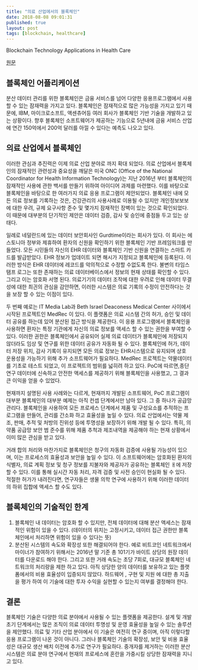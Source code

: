 ```yaml
---
title: "의료 산업에서의 블록체인"
date: 2018-08-08 09:01:31
published: true
layout: post
tags: [blockchain, healthcare]
---
```


Blockchain Technology Applications in Health Care

[원문](https://www.ahajournals.org/doi/abs/10.1161/CIRCOUTCOMES.117.003800)


## 블록체인 어플리케이션

분산 데이터 관리를 위한 블록체인은 금융 서비스를 넘어 다양한 응용프로그램에서 사용할 수 있는 잠재력을 가지고 있다. 블록체인은 잠재적으로 많은 가능성을 가지고 있기 때문에, IBM, 마이크로소프트, 액센츄어등 여러 회사가 블록체인 기반 기술을 개발하고 있는 상황이다. 향후 블록체인 소프트웨어가 제공하는 기능으로 5년내에 금융 서비스 산업에 연간 150억에서 200억 달러를 아낄 수 있다는 예측도 나오고 있다.

## 의료 산업에서 블록체인

이러한 관심과 추진력은 이제 의료 산업 분야로 까지 확대 되었다. 의료 산업에서 블록체인의 잠재적인 관련성과 중요성을 깨달은 미국 ONC (Office of the National Coordinator for Health Information Technology)는 지난 2016년 부터 블록체인의 잠재적인 사용에 관한 백서를 만들기 위하여 아이디어 과제를 마련했다. 이를 바탕으로 블록체인을 바탕으로 한 여러가지 의료 응용 프로그램이 제안되었다. 블록체인 내에 모든 의료 정보를 기록하는 것은, 건강관리의 사용사례로 이용될 수 있지만 개인정보보보에 대한 우려, 규제 요구사항 준수 및 몇가지 잠재적인 장벽이 있는 것으로 확인되었다. 이 때문에 대부분의 단기적인 제안은 데이터 검증, 감사 및 승인에 중점들 두고 있는 상태다.

일례로 네덜란드에 있는 데이터 보안회사인 Gurdtime이라는 회사가 있다. 이 회사는 에스토니아 정부와 제휴하여 환자의 신원을 확인하기 위한 블록체인 기반 프레임워크를 만들었다. 모든 시민들의 자신의 EHR 데이터와 블록체인 기반 신원을 연결하는 스마트 카드를 발급받았다. EHR 정보가 업데이트 되면 해시가 지정되고 블록체인에 등록된다. 이러한 방식은 EHR 데이터에 레코드를 악의적으로 수정할 수없도록 한다. 불변의 타임스탬프 로그는 또한 존재하는 의료 데이터베이스에서 정보의 현재 상태를 확인할 수 있다. 그리고 이는 암호화 서명 된다. 의료기기의 데이터 조작에 대한 우려로 인해 데이터 무결성에 대한 최긘의 관심을 감안하면, 이러한 시스템은 의료 기록의 수정이 안전하다는 것을 보장 할 수 있는 이점이 있다.

두 번째 예로는 IT Media Lab과 Beth Israel Deaconess Medical Center 사이에서 시작된 프로젝트인 MedRec 이 있다. 이 플랫폼은 의료 시스템 간의 허가, 승인 및 데이터 공유를 하는데 있어 분산된 접근 방식을 제공한다. 이 응용 프로그램에서 블록체인을 사용하면 환자는 특정 기관에게 자신의 의료 정보를 액세스 할 수 있는 권한을 부여할 수 있다. 이러한 권한은 블록체인에서 공유되어 실제 의료 데이터가 블록체인에 저장되지 않더라도 임상 및 연구를 위한 데이터 공유가 자동화 될 수 있다. 블록체인에 허가, 데이터 저장 위치, 감사 기록이 유지되면 모든 의료 정보는 EHR시스템으로 유지되며 상호 운용성을 가능하기 위해 추가 소프트웨어가 필요하다. MedRec 프로젝트는 약물데이터를 기초로 테스트 되었고, 이 프로젝트의 범위를 넓히려 하고 있다. PoC에 따르면,종단 연구 데이터에 신속하고 안전한 액세스를 제공하기 위해 블록체인을 사용했고, 그 결과 큰 이익을 얻을 수 있었다. 

현재까지 설명된 사용 사례와는 다르게, 현재까지 개발된 소프트웨어, PoC 프로그램이 대부분 블록체인의 대부분 예제는 아직 컨셉 단계에서만 남아 있다. 그 중 하나가 공급망 관리다. 블록체인을 사용하여 모든 프로세스 단계에서 제품 및 구성요소를 추적하는 프로그램을 만들어, 관리를 간소화 하고 효율성을 높일 수 있다. 의료 산업에서는 약물 제조, 판매, 추적 및 처방의 진위성 등에 투명성을 보장하기 위해 개발 될 수 있다. 특히, 의약품 공급망 보안 범 준수를 위해 제품 추척과 제조내역을 제공해야 하는 현재 상황에서 이미 많은 관심을 받고 있다.

거래 합의 처리와 마찬가지로 블록체인은 청구의 자동화 검증에 사용될 가능성이 있으며, 이는 프로세스의 효율성과 보안을 높일 수 있다. 이 소프트웨어에는 암호화된 환자의 식별자, 의료 계획 정보 및 청구 정보를 지불자와 제공자가 공유하는 블록체인 ㅐ에 저장할 수 있다. 이를 통해 실시간 자동 처리, 자격 검증 및 사전 승인이 현실화 될 수 있다. 적절한 허가가 내려진다면, 연구자들은 생물 의학 연구에 사용하기 위해 이러한 데이터의 하위 집합에 액세스 할 수도 있다. 

## 블록체인의 기술적인 한계

1. 블록체인 내 데이터는 암호화 할 수 있지만, 전체 데이터에 대해 분산 액세스는 잠재적인 위험이 있을 수 있다. (데이터의 위치는 고정시키고, 데이터 접근 권한만 블록체인에서 처리하면 위험이 있을 수 있다는 뜻)
2. 분산된 시스템의 속도와 확장성 또한 해결되어야 한다. 예로 비트코인 네트워크에서 마이너가 참여하기 위해서는 2016년 말 기준 총 101기가 바이트 상당의 원장 데이터를 다운로드 해야 한다. 그리고 또한 거래 속도는 초당 7회로, 대규모 블록체인 네트워크의 처리량을 제한 하고 있다. 아직 상당한 양의 데이터를 보유하고 있는 플랫폼에서의 비용 효율성이 입증되지 않았다. 하드웨어 , 구현 및 지원 에 대한 총 지출을 평가 하여 이 기술에 대한 투자 수익을 실현할 수 있는지 여부를 결정해야 한다.

## 결론

블록체인 기술은 다양한 의료 분야에서 사용될 수 있는 플랫폼을 제공한다. 설계 및 개발 초기 단계에서는 많은 조직이 의료 데이터 투명성 및 운영 효율성을 높일 수 있는 솔루션을 제안했다. 의료 및 기타 산업 분야에서 이 기술은 여전히 연구 중이며, 아직 이렇다할 응용 프로그램이 나온 것이 아니다. 그러나 블록체인 기술의 확장성, 보안 및 비용 효율성은 대규모 생산 배치 이전에 추가로 연구가 필요하다. 중개자를 제거하는 이러한 분산 시스템은 의료 분야 연구에서 현재의 프로세스에 혼란을 가중시킬 상당한 잠재력을 지니고 있다.